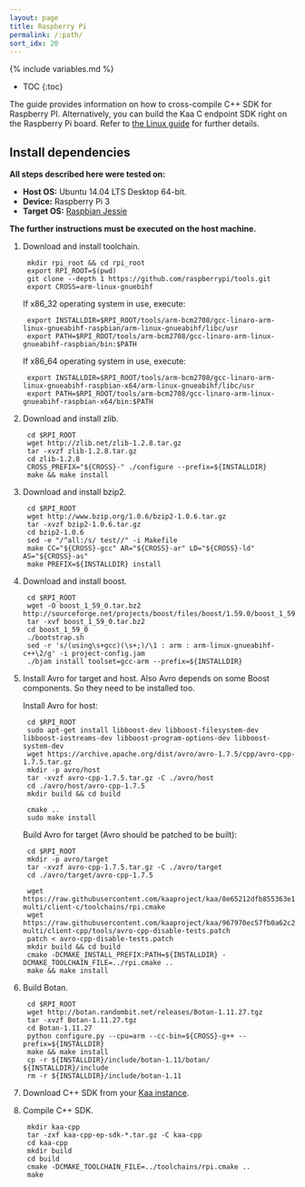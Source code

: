 ```yaml
---
layout: page
title: Raspberry Pi
permalink: /:path/
sort_idx: 20
---
```


{% include variables.md %}

* TOC
{:toc}

The guide provides information on how to cross-compile C++ SDK for Raspberry PI.
Alternatively, you can build the Kaa C endpoint SDK right on the Raspberry Pi board.
Refer to [the Linux guide]({{root_url}}Programming-guide/Using-Kaa-endpoint-SDKs/C/SDK-Linux/) for further details.

## Install dependencies

**All steps described here were tested on:**

 - **Host OS:** Ubuntu 14.04 LTS Desktop 64-bit.
 - **Device:** Raspberry Pi 3
 - **Target OS:** [Raspbian Jessie](https://www.raspberrypi.org/downloads/)

**The further instructions must be executed on the host machine.**

1. Download and install toolchain.

        mkdir rpi_root && cd rpi_root
        export RPI_ROOT=$(pwd)
        git clone --depth 1 https://github.com/raspberrypi/tools.git
        export CROSS=arm-linux-gnuebihf

    If x86_32 operating system in use, execute:

        export INSTALLDIR=$RPI_ROOT/tools/arm-bcm2708/gcc-linaro-arm-linux-gnueabihf-raspbian/arm-linux-gnueabihf/libc/usr
        export PATH=$RPI_ROOT/tools/arm-bcm2708/gcc-linaro-arm-linux-gnueabihf-raspbian/bin:$PATH

    If x86_64 operating system in use, execute:

        export INSTALLDIR=$RPI_ROOT/tools/arm-bcm2708/gcc-linaro-arm-linux-gnueabihf-raspbian-x64/arm-linux-gnueabihf/libc/usr
        export PATH=$RPI_ROOT/tools/arm-bcm2708/gcc-linaro-arm-linux-gnueabihf-raspbian-x64/bin:$PATH

2. Download and install zlib.

        cd $RPI_ROOT
        wget http://zlib.net/zlib-1.2.8.tar.gz
        tar -xvzf zlib-1.2.8.tar.gz
        cd zlib-1.2.8
        CROSS_PREFIX="${CROSS}-" ./configure --prefix=${INSTALLDIR}
        make && make install

3. Download and install bzip2.

        cd $RPI_ROOT
        wget http://www.bzip.org/1.0.6/bzip2-1.0.6.tar.gz
        tar -xvzf bzip2-1.0.6.tar.gz
        cd bzip2-1.0.6
        sed -e "/^all:/s/ test//" -i Makefile
        make CC="${CROSS}-gcc" AR="${CROSS}-ar" LD="${CROSS}-ld" AS="${CROSS}-as"
        make PREFIX=${INSTALLDIR} install

4. Download and install boost.

        cd $RPI_ROOT
        wget -O boost_1_59_0.tar.bz2 http://sourceforge.net/projects/boost/files/boost/1.59.0/boost_1_59_0.tar.bz2/download
        tar -xvf boost_1_59_0.tar.bz2
        cd boost_1_59_0
        ./bootstrap.sh
        sed -r 's/(using\s+gcc)(\s+;)/\1 : arm : arm-linux-gnueabihf-c++\2/g' -i project-config.jam
        ./bjam install toolset=gcc-arm --prefix=${INSTALLDIR}

5. Install Avro for target and host. Also Avro depends on some Boost components. So they need to be installed too.

    Install Avro for host:

        cd $RPI_ROOT
        sudo apt-get install libboost-dev libboost-filesystem-dev libboost-iostreams-dev libboost-program-options-dev libboost-system-dev
        wget https://archive.apache.org/dist/avro/avro-1.7.5/cpp/avro-cpp-1.7.5.tar.gz
        mkdir -p avro/host
        tar -xvzf avro-cpp-1.7.5.tar.gz -C ./avro/host
        cd ./avro/host/avro-cpp-1.7.5
        mkdir build && cd build

        cmake ..
        sudo make install

    Build Avro for target (Avro should be patched to be built):

        cd $RPI_ROOT
        mkdir -p avro/target
        tar -xvzf avro-cpp-1.7.5.tar.gz -C ./avro/target
        cd ./avro/target/avro-cpp-1.7.5

        wget https://raw.githubusercontent.com/kaaproject/kaa/8e65212dfb855363e1a8977d4053041c80d785c7/client/client-multi/client-c/toolchains/rpi.cmake
        wget https://raw.githubusercontent.com/kaaproject/kaa/967970ec57fb0a62c23ffe573385bf0d0299d977/client/client-multi/client-cpp/tools/avro-cpp-disable-tests.patch
        patch < avro-cpp-disable-tests.patch
        mkdir build && cd build
        cmake -DCMAKE_INSTALL_PREFIX:PATH=${INSTALLDIR} -DCMAKE_TOOLCHAIN_FILE=../rpi.cmake ..
        make && make install

6. Build Botan.

        cd $RPI_ROOT
        wget http://botan.randombit.net/releases/Botan-1.11.27.tgz
        tar -xvzf Botan-1.11.27.tgz
        cd Botan-1.11.27
        python configure.py --cpu=arm --cc-bin=${CROSS}-g++ --prefix=${INSTALLDIR}
        make && make install
        cp -r ${INSTALLDIR}/include/botan-1.11/botan/ ${INSTALLDIR}/include
        rm -r ${INSTALLDIR}/include/botan-1.11

7. Download C++ SDK from your [Kaa instance]({{root_url}}Glossary/#kaa-instance-kaa-deployment).
8. Compile C++ SDK.

        mkdir kaa-cpp
        tar -zxf kaa-cpp-ep-sdk-*.tar.gz -C kaa-cpp
        cd kaa-cpp
        mkdir build
        cd build
        cmake -DCMAKE_TOOLCHAIN_FILE=../toolchains/rpi.cmake ..
        make
